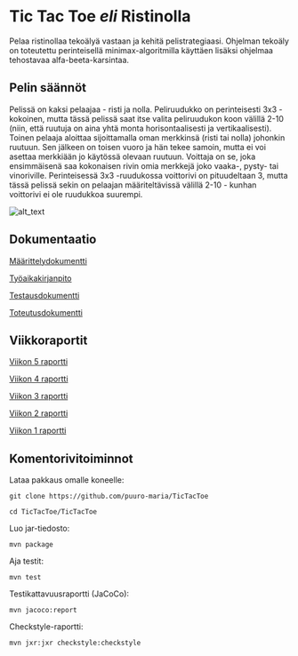 # Tic Tac Toe *eli* Ristinolla

Pelaa ristinollaa tekoälyä vastaan ja kehitä pelistrategiaasi. Ohjelman tekoäly on toteutettu perinteisellä minimax-algoritmilla käyttäen lisäksi ohjelmaa tehostavaa alfa-beeta-karsintaa.

## Pelin säännöt

Pelissä on kaksi pelaajaa - risti ja nolla. Peliruudukko on perinteisesti 3x3 -kokoinen, mutta tässä pelissä saat itse valita peliruudukon koon välillä 2-10 (niin, että ruutuja on aina yhtä monta horisontaalisesti ja vertikaalisesti). Toinen pelaaja aloittaa sijoittamalla oman merkkinsä (risti tai nolla) johonkin ruutuun. Sen jälkeen on toisen vuoro ja hän tekee samoin, mutta ei voi asettaa merkkiään jo käytössä olevaan ruutuun. Voittaja on se, joka ensimmäisenä saa kokonaisen rivin omia merkkejä joko vaaka-, pysty- tai vinoriville. Perinteisessä 3x3 -ruudukossa voittorivi on pituudeltaan 3, mutta tässä pelissä sekin on pelaajan määriteltävissä välillä 2-10 - kunhan voittorivi ei ole ruudukkoa suurempi.

![alt_text](https://media3.giphy.com/media/l1Et6k00qp9fMTP8s/giphy.gif?cid=ecf05e475bd1d54dd29a0664dee9e7f5ada4ca018d106a9d&rid=giphy.gif)

## Dokumentaatio

[Määrittelydokumentti](https://github.com/puuro-maria/TicTacToe/blob/master/dokumentaatio/maarittelydokumentti.md)

[Työaikakirjanpito](https://github.com/puuro-maria/TicTacToe/blob/master/dokumentaatio/viikkoraportit/tyoaikakirjanpito.md)

[Testausdokumentti](https://github.com/puuro-maria/TicTacToe/blob/master/dokumentaatio/testausdokumentti.md)

[Toteutusdokumentti](https://github.com/puuro-maria/TicTacToe/blob/master/dokumentaatio/toteutusdokumentti.md)

## Viikkoraportit

[Viikon 5 raportti](https://github.com/puuro-maria/TicTacToe/blob/master/dokumentaatio/viikkoraportit/viikko5.md)

[Viikon 4 raportti](https://github.com/puuro-maria/TicTacToe/blob/master/dokumentaatio/viikkoraportit/viikko4.md)

[Viikon 3 raportti](https://github.com/puuro-maria/TicTacToe/blob/master/dokumentaatio/viikkoraportit/viikko3.md)

[Viikon 2 raportti](https://github.com/puuro-maria/TicTacToe/blob/master/dokumentaatio/viikkoraportit/viikko2.md)

[Viikon 1 raportti](https://github.com/puuro-maria/TicTacToe/blob/master/dokumentaatio/viikkoraportit/viikko1.md)

## Komentorivitoiminnot

Lataa pakkaus omalle koneelle:

```
git clone https://github.com/puuro-maria/TicTacToe

cd TicTacToe/TicTacToe
```

Luo jar-tiedosto:

```
mvn package
```

Aja testit:

 ```
 mvn test
 ```
 
 Testikattavuusraportti (JaCoCo):
 
 ```
 mvn jacoco:report
```

Checkstyle-raportti:

```
mvn jxr:jxr checkstyle:checkstyle
```
